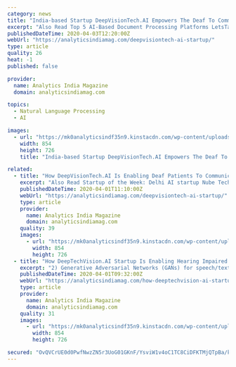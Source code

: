 ```yaml
---
category: news
title: "India-based Startup DeepVisionTech.AI Empowers The Deaf To Communicate Freely Using LetsTalkSign"
excerpt: "Also Read Top 5 AI-Based Document Processing Platforms LetsTalkSign converts sign language ... for video/image recognition to identify sign language signs/gestures Generative Adversarial Networks (GANs) for speech/text to sign language translation and synthetic voice creation; Natural Language Processing (NLP) to form sentences post ..."
publishedDateTime: 2020-04-03T12:20:00Z
webUrl: "https://analyticsindiamag.com/deepvisiontech-ai-startup/"
type: article
quality: 26
heat: -1
published: false

provider:
  name: Analytics India Magazine
  domain: analyticsindiamag.com

topics:
  - Natural Language Processing
  - AI

images:
  - url: "https://mk0analyticsindf35n9.kinstacdn.com/wp-content/uploads/2020/04/DeepTechVision-LetsTalkSign.jpg"
    width: 854
    height: 726
    title: "India-based Startup DeepVisionTech.AI Empowers The Deaf To Communicate Freely Using LetsTalkSign"

related:
  - title: "How DeepVisionTech.AI Is Enabling Deaf Patients To Communicate Freely"
    excerpt: "Also Read Startup of the Week: Delhi AI startup Nube Technologies consolidates business data through machine ... 2) Generative Adversarial Networks (GANs) for speech/text to sign language translation and synthetic voice creation. 3) Natural Language Processing (NLP) to form sentences post interpretation of sign language signs."
    publishedDateTime: 2020-04-01T11:10:00Z
    webUrl: "https://analyticsindiamag.com/deepvisiontech-ai-startup/"
    type: article
    provider:
      name: Analytics India Magazine
      domain: analyticsindiamag.com
    quality: 39
    images:
      - url: "https://mk0analyticsindf35n9.kinstacdn.com/wp-content/uploads/2020/04/DeepTechVision-LetsTalkSign.jpg"
        width: 854
        height: 726
  - title: "How DeepTechVision.AI Startup Is Enabling Hearing Impaired People To Communicate Freely"
    excerpt: "2) Generative Adversarial Networks (GANs) for speech/text to sign language translation and synthetic voice creation. 3) Natural Language Processing (NLP) to form sentences post interpretation of sign language signs. The solution is device-agnostic meaning it can be used across smartphone, tablet, laptop, PC, TV, Raspberry Pi, etc. The coolest ..."
    publishedDateTime: 2020-04-01T09:32:00Z
    webUrl: "https://analyticsindiamag.com/how-deeptechvision-ai-startup-is-enabling-hearing-impaired-people-to-communicate-freely/"
    type: article
    provider:
      name: Analytics India Magazine
      domain: analyticsindiamag.com
    quality: 31
    images:
      - url: "https://mk0analyticsindf35n9.kinstacdn.com/wp-content/uploads/2020/04/DeepTechVision-LetsTalkSign.jpg"
        width: 854
        height: 726

secured: "OvQVCrUE0d0PwfNwzZN5r3UoG01GKnF/YsviW1v4oC1TC8CiDFKTMjQTpBa/kckOoe+xa6JcQ0qg24DPFezqbIxWS4PPHPTgrf/Gb4DjIw6nQ3da3ZR3DflP5FeIOSLs/AIcQeo6pYrM9AmTK/qv1EzqE+QMLAJ/D47xcAOo1aaKYnV8nsNJkHqLJhTMPtcYNbKnBcw/soZcTlQ2J2+dqHxpyDykUvg3aSxrQuPmWfc3H4HE//bdIRIpVUe16sCACxLYJ6OoE8XaF3lIjcHpKnM/aUEsAFza4uviVIfdI75nMtC43YRtQt0DASWKb534KYrGbx+v+kP6ZfgrR13mAM6hjfFNpM7aZA0srFCcl4Y5QBzEk6jXDqrvikDPiNk+Zw+RtSg4pFl1R9jY+iDXORfIQclmjG8MFYXAMPPz3d+R1u83Rs8I0t4UPKtm3YQkZPWVmRKpfDNhpSKpsHDS1D3KDxno9VFvy4yCTINO5jI=;sCHlzrAmjyRz3Si34zNCuw=="
---
```



